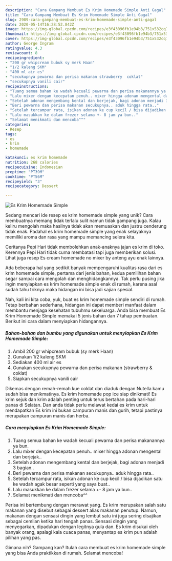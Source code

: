 ```yaml
---
description: "Cara Gampang Membuat Es Krim Homemade Simple Anti Gagal"
title: "Cara Gampang Membuat Es Krim Homemade Simple Anti Gagal"
slug: 2989-cara-gampang-membuat-es-krim-homemade-simple-anti-gagal
date: 2020-05-14T16:28:52.842Z
image: https://img-global.cpcdn.com/recipes/e3f43096fb1e94b3/751x532cq70/es-krim-homemade-simple-foto-resep-utama.jpg
thumbnail: https://img-global.cpcdn.com/recipes/e3f43096fb1e94b3/751x532cq70/es-krim-homemade-simple-foto-resep-utama.jpg
cover: https://img-global.cpcdn.com/recipes/e3f43096fb1e94b3/751x532cq70/es-krim-homemade-simple-foto-resep-utama.jpg
author: George Ingram
ratingvalue: 4.3
reviewcount: 8
recipeingredient:
- "200 gr whipcream bubuk sy merk Haan"
- "1/2 kaleng SKM"
- "400 ml air es"
- "secukupnya pewarna dan perisa makanan strawberry  coklat"
- "secukupnya vanili cair"
recipeinstructions:
- "Tuang semua bahan ke wadah kecuali pewarna dan perisa makanannya ya bun."
- "Lalu mixer dengan kecepatan penuh.. mixer hingga adonan mengental dan berjejak.."
- "Setelah adonan mengembang kental dan berjejak, bagi adonan menjadi 3 bagian.."
- "Beri pewarna dan perisa makanan secukupnya.. aduk hingga rata.."
- "Setelah tercampur rata, isikan adonan ke cup kecil / bisa dijadikan satu ke wadah agak besar seperti yang saya buat.."
- "Lalu masukkan ke dalam frezer selama +- 8 jam ya bun.."
- "Selamat menikmati dan mencoba^^"
categories:
- Resep
tags:
- es
- krim
- homemade

katakunci: es krim homemade 
nutrition: 268 calories
recipecuisine: Indonesian
preptime: "PT39M"
cooktime: "PT56M"
recipeyield: "3"
recipecategory: Dessert

---
```



![Es Krim Homemade Simple](https://img-global.cpcdn.com/recipes/e3f43096fb1e94b3/751x532cq70/es-krim-homemade-simple-foto-resep-utama.jpg)

Sedang mencari ide resep es krim homemade simple yang unik? Cara membuatnya memang tidak terlalu sulit namun tidak gampang juga. Kalau keliru mengolah maka hasilnya tidak akan memuaskan dan justru cenderung tidak enak. Padahal es krim homemade simple yang enak selayaknya memiliki aroma dan rasa yang mampu memancing selera kita.

Ceritanya Pepi Hari tidak membolehkan anak-anaknya jajan es krim di toko. Kerennya Pepi Hari tidak cuma membatasi tapi juga memberikan solusi. Lihat juga resep Es cream homemade no mixer by anteng ayu enak lainnya.

Ada beberapa hal yang sedikit banyak mempengaruhi kualitas rasa dari es krim homemade simple, pertama dari jenis bahan, kedua pemilihan bahan segar sampai cara mengolah dan menghidangkannya. Tak perlu pusing jika ingin menyiapkan es krim homemade simple enak di rumah, karena asal sudah tahu triknya maka hidangan ini bisa jadi sajian spesial.


Nah, kali ini kita coba, yuk, buat es krim homemade simple sendiri di rumah. Tetap berbahan sederhana, hidangan ini dapat memberi manfaat dalam membantu menjaga kesehatan tubuhmu sekeluarga. Anda bisa membuat Es Krim Homemade Simple memakai 5 jenis bahan dan 7 tahap pembuatan. Berikut ini cara dalam menyiapkan hidangannya.

<!--inarticleads1-->

##### Bahan-bahan dan bumbu yang digunakan untuk menyiapkan Es Krim Homemade Simple:

1. Ambil 200 gr whipcream bubuk (sy merk Haan)
1. Gunakan 1/2 kaleng SKM
1. Sediakan 400 ml air es
1. Gunakan secukupnya pewarna dan perisa makanan (strawberry &amp; coklat)
1. Siapkan secukupnya vanili cair


Dikemas dengan remah-remah kue coklat dan diaduk dengan Nutella kamu sudah bisa menikmatinya. Es krim homemade pop ice siap dinikmati! Es krim sejuk dan krim adalah penting untuk terus bertahan pada hari-hari panas di Selatan. Dan anda tidak perlu melawat kedai es krim untuk mendapatkan Es krim ini bukan campuran manis dan gurih, tetapi pastinya merupakan campuran manis dan herba. 

<!--inarticleads2-->

##### Cara menyiapkan Es Krim Homemade Simple:

1. Tuang semua bahan ke wadah kecuali pewarna dan perisa makanannya ya bun.
1. Lalu mixer dengan kecepatan penuh.. mixer hingga adonan mengental dan berjejak..
1. Setelah adonan mengembang kental dan berjejak, bagi adonan menjadi 3 bagian..
1. Beri pewarna dan perisa makanan secukupnya.. aduk hingga rata..
1. Setelah tercampur rata, isikan adonan ke cup kecil / bisa dijadikan satu ke wadah agak besar seperti yang saya buat..
1. Lalu masukkan ke dalam frezer selama +- 8 jam ya bun..
1. Selamat menikmati dan mencoba^^


Perisa ini bertembung dengan merawat yang. Es krim merupakan salah satu makanan yang disebut sebagai dessert alias makanan penutup. Namun, makanan dengan sensasi dingin yang lembut satu ini juga sering disajikan sebagai cemilan ketika hari tengah panas. Sensasi dingin yang menyegarkan, dipadukan dengan legitnya gula dan. Es krim disukai oleh banyak orang, apalagi kala cuaca panas, menyantap es krim pun adalah pilihan yang pas. 

Gimana nih? Gampang kan? Itulah cara membuat es krim homemade simple yang bisa Anda praktikkan di rumah. Selamat mencoba!
